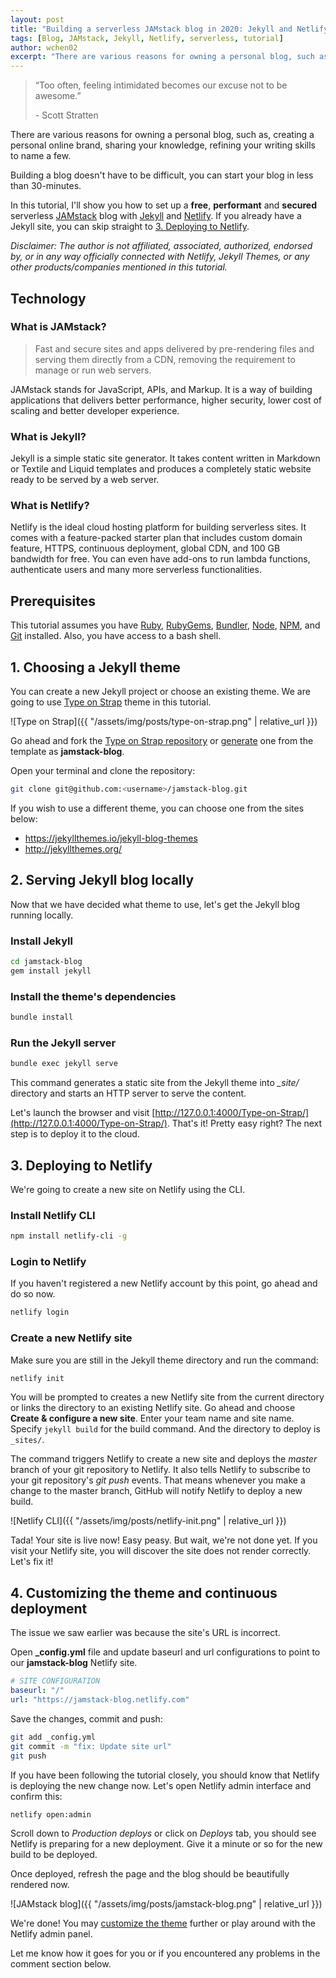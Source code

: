 ```yaml
---
layout: post
title: "Building a serverless JAMstack blog in 2020: Jekyll and Netlify"
tags: [Blog, JAMstack, Jekyll, Netlify, serverless, tutorial]
author: wchen02
excerpt: "There are various reasons for owning a personal blog, such as, creating a personal online brand, sharing your knowledge, refining your writing skills to name a few."
---
```

> “Too often, feeling intimidated becomes our excuse not to be awesome.”
>
> \- Scott Stratten

There are various reasons for owning a personal blog, such as, creating a personal online brand, sharing your knowledge, refining your writing skills to name a few.

Building a blog doesn't have to be difficult, you can start your blog in less than 30-minutes.

In this tutorial, I'll show you how to set up a **free**, **performant** and **secured** serverless [JAMstack](https://jamstack.org/) blog with [Jekyll](https://jekyllrb.com/) and [Netlify](https://www.netlify.com/). If you already have a Jekyll site, you can skip straight to [3. Deploying to Netlify](#3-deploying-to-netlify).

*Disclaimer: The author is not affiliated, associated, authorized, endorsed by, or in any way officially connected with Netlify, Jekyll Themes, or any other products/companies mentioned in this tutorial.*

## Technology

### What is JAMstack?

> Fast and secure sites and apps delivered by pre-rendering files and serving them directly from a CDN, removing the requirement to manage or run web servers.

JAMstack stands for JavaScript, APIs, and Markup. It is a way of building applications that delivers better performance, higher security, lower cost of scaling and better developer experience.

### What is Jekyll?

Jekyll is a simple static site generator. It takes content written in Markdown or Textile and Liquid templates and produces a completely static website ready to be served by a web server.

### What is Netlify?

Netlify is the ideal cloud hosting platform for building serverless sites. It comes with a feature-packed starter plan that includes custom domain feature, HTTPS, continuous deployment, global CDN, and 100 GB bandwidth for free. You can even have add-ons to run lambda functions, authenticate users and many more serverless functionalities.

## Prerequisites

This tutorial assumes you have [Ruby](https://www.ruby-lang.org/), [RubyGems](https://rubygems.org/), [Bundler](https://bundler.io/), [Node](https://nodejs.org/en/), [NPM](https://www.npmjs.com/get-npm), and [Git](https://git-scm.com/) installed. Also, you have access to a bash shell.

## 1. Choosing a Jekyll theme

You can create a new Jekyll project or choose an existing theme. We are going to use [Type on Strap](https://sylhare.github.io/Type-on-Strap/) theme in this tutorial.

![Type on Strap]({{ "/assets/img/posts/type-on-strap.png" | relative_url }})

Go ahead and fork the [Type on Strap repository](http://jekyllthemes.org/themes/Type-on-Strap/) or [generate](https://github.com/sylhare/Type-on-Strap/generate)  one from the template as **jamstack-blog**.

Open your terminal and clone the repository:

```bash
git clone git@github.com:<username>/jamstack-blog.git
```

If you wish to use a different theme, you can choose one from the sites below:

- <https://jekyllthemes.io/jekyll-blog-themes>
- <http://jekyllthemes.org/>

## 2. Serving Jekyll blog locally

Now that we have decided what theme to use, let's get the Jekyll blog running locally.

### Install Jekyll

```bash
cd jamstack-blog
gem install jekyll
```

### Install the theme's dependencies

```bash
bundle install
```

### Run the Jekyll server

```bash
bundle exec jekyll serve
```

This command generates a static site from the Jekyll theme into *_site/* directory and starts an HTTP server to serve the content.

Let's launch the browser and visit [http://127.0.0.1:4000/Type-on-Strap/](http://127.0.0.1:4000/Type-on-Strap/). That's it! Pretty easy right? The next step is to deploy it to the cloud.

## 3. Deploying to Netlify

We're going to create a new site on Netlify using the CLI.

### Install Netlify CLI

```bash
npm install netlify-cli -g
```

### Login to Netlify

If you haven't registered a new Netlify account by this point, go ahead and do so now.

```bash
netlify login
```

### Create a new Netlify site

Make sure you are still in the Jekyll theme directory and run the command:

```bash
netlify init
```

You will be prompted to creates a new Netlify site from the current directory or links the directory to an existing Netlify site. Go ahead and choose **Create & configure a new site**. Enter your team name and site name. Specify `jekyll build` for the build command. And the directory to deploy is `_sites/`.

The command triggers Netlify to create a new site and deploys the *master* branch of your git repository to Netlify. It also tells Netlify to subscribe to your git repository's *git push* events. That means whenever you make a change to the master branch, GitHub will notify Netlify to deploy a new build.

![Netlify CLI]({{ "/assets/img/posts/netlify-init.png" | relative_url }})

Tada! Your site is live now! Easy peasy. But wait, we're not done yet. If you visit your Netlify site, you will discover the site does not render correctly. Let's fix it!

## 4. Customizing the theme and continuous deployment

The issue we saw earlier was because the site's URL is incorrect.

Open **_config.yml** file and update baseurl and url configurations to point to our **jamstack-blog** Netlify site.

```yml
# SITE CONFIGURATION
baseurl: "/"
url: "https://jamstack-blog.netlify.com"
```

Save the changes, commit and push:

```bash
git add _config.yml
git commit -m "fix: Update site url"
git push
```

If you have been following the tutorial closely, you should know that Netlify is deploying the new change now. Let's open Netlify admin interface and confirm this:

```bash
netlify open:admin
```

Scroll down to *Production deploys* or click on *Deploys* tab, you should see Netlify is preparing for a new deployment. Give it a minute or so for the new build to be deployed.

Once deployed, refresh the page and the blog should be beautifully rendered now.

![JAMstack blog]({{ "/assets/img/posts/jamstack-blog.png" | relative_url }})

We're done! You may [customize the theme](https://github.com/Sylhare/Type-on-Strap#configure-type-on-strap) further or play around with the Netlify admin panel.

Let me know how it goes for you or if you encountered any problems in the comment section below.
